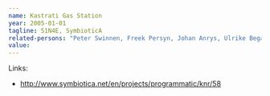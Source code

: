 ```yaml
---
name: Kastrati Gas Station
year: 2005-01-01
tagline: 51N4E, SymbioticA
related-persons: "Peter Swinnen, Freek Persyn, Johan Anrys, Ulrike Bega"
value:
---
```




Links:
* <http://www.symbiotica.net/en/projects/programmatic/knr/58>
